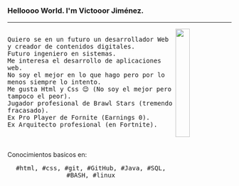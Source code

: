 ### Helloooo World. I'm Victooor Jiménez.
---
<p>
  <img src="https://www.icegif.com/wp-content/uploads/2022/01/icegif-675.gif" align="right" width="25%"/>
  <samp>
    <br>Quiero se en un futuro un desarrollador Web y creador de contenidos digitales.
    <br>Futuro ingeniero en sistemas.
    <br>Me interesa el desarrollo de aplicaciones web.
    <br>No soy el mejor en lo que hago pero por lo menos siempre lo intento.
    <br>Me gusta Html y Css 😌 (No soy el mejor pero tampoco el peor).
    <br>Jugador profesional de Brawl Stars (tremendo fracasado).
    <br>Ex Pro Player de Fornite (Earnings 0).
    <br> Ex Arquitecto profesional (en Fortnite).
    <br>
    </samp>
   <br>
  <br>
    <br> Conocimientos basicos en:
  <p align="center">
    <samp>
#html, #css, #git, #GitHub, #Java, #SQL, #BASH, #linux
     </samp>
    <br>
  </p>
  
</p>
